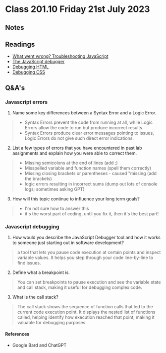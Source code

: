 # Class 201.10 Friday 21st July 2023

## Notes

## Readings
- [What went wrong? Troubleshooting JavaScript](https://developer.mozilla.org/en-US/docs/Learn/JavaScript/First_steps/What_went_wrong)
- [The JavaScript debugger](https://developer.mozilla.org/en-US/docs/Learn/Common_questions/Tools_and_setup/What_are_browser_developer_tools#the_javascript_debugger)
- [Debugging HTML](https://developer.mozilla.org/en-US/docs/Learn/HTML/Introduction_to_HTML/Debugging_HTML)
- [Debugging CSS](https://developer.mozilla.org/en-US/docs/Learn/CSS/Building_blocks/Debugging_CSS)

## Q&A's

### Javascript errors
1. Name some key differences between a Syntax Error and a Logic Error.
> - Syntax Errors prevent the code from running at all, while Logic Errors allow the code to run but produce incorrect results.
> - Syntax Errors produce clear error messages pointing to issues, Logic Errors do not give such direct error indications.

2. List a few types of errors that you have encountered in past lab assignments and explain how you were able to correct them.
> - Missing semicolons at the end of lines (add ;)
> - Misspelled variable and function names (spell them correctly)
> - Missing closing brackets or parentheses - caused "missing (add the brackets)
> - logic errors resulting in incorrect sums (dump out lots of console logs; sometimes asking GPT)
3. How will this topic continue to influence your long term goals?
> - I'm not sure how to answer this 
> - it's the worst part of coding, until you fix it, then it's the best part!

### Javascript debugging
1. How would you describe the JavaScript Debugger tool and how it works to someone just starting out in software development?
> a tool that lets you pause code execution at certain points and inspect variable values. It helps you step through your code line-by-line to find issues. 
2. Define what a breakpoint is.
> You can set breakpoints to pause execution and see the variable state and call stack, making it useful for debugging complex code.
3. What is the call stack?
> The call stack shows the sequence of function calls that led to the current code execution point. It displays the nested list of functions called, helping identify how execution reached that point, making it valuable for debugging purposes.


#### References 
- Google Bard and ChatGPT



